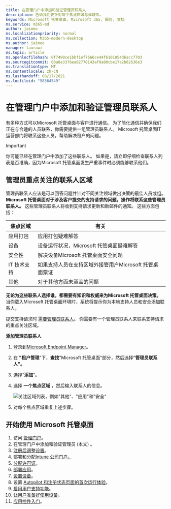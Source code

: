 ```yaml
---
title: 在管理门户中添加和验证管理员联系人
description: 告诉我们要针对每个焦点区域与谁联系。
keywords: Microsoft 托管桌面, Microsoft 365, 服务, 文档
ms.service: m365-md
author: jaimeo
ms.localizationpriority: normal
ms.collection: M365-modern-desktop
ms.author: jaimeo
manager: laurawi
ms.topic: article
ms.openlocfilehash: 0f7490ce1bbf1ef7666ce44f6101054d6acc7703
ms.sourcegitcommit: 00a8a3376ea02770143af9a80cbe17a2b62636e3
ms.translationtype: MT
ms.contentlocale: zh-CN
ms.lasthandoff: 08/17/2021
ms.locfileid: "58364549"
---
```

# <a name="add-and-verify-admin-contacts-in-the-admin-portal"></a>在管理门户中添加和验证管理员联系人

有多种方式可以Microsoft 托管桌面与客户进行通信。 为了简化通信并确保我们正在与合适的人员联系，你需要提供一组管理员联系人。 Microsoft 托管桌面IT 运营部门将联系这些人员，帮助解决租户的问题。

> [!IMPORTANT]
> 你可能已经在管理门户中添加了这些联系人。 如果是，请立即仔细检查联系人列表是否准确，因为Microsoft 托管桌面发生严重事件时必须能够联系他们。 

## <a name="admin-contact-areas-of-focus"></a>管理员重点关注的联系人区域

管理员联系人应该是可以回答问题并针对不同关注领域做出决策的最佳人员或组。 **Microsoft 托管桌面对于涉及客户提交的支持请求的问题，操作将联系这些管理员联系人。** 这些管理员联系人将收到支持请求更新和新邮件的通知。 这些方面包括：

焦点区域 | 有关
--- | ---
应用打包 | 应用打包疑难解答
设备 | 设备运行状况，Microsoft 托管桌面疑难解答
安全性 | 解决设备Microsoft 托管桌面安全问题
IT 技术支持 | 如果支持人员在支持区域外接管用户Microsoft 托管桌面票证 
其他 | 对于其他方面未涵盖的问题

**无论为这些联系人选择谁，都需要有知识和权威来为Microsoft 托管桌面决策。** 当你载入Microsoft 托管桌面环境时，系统将提示你为本地支持人员和安全添加联系人。 

提交支持请求时 [需要管理员联系人](../service-description/support.md)。 你需要有一个管理员联系人来联系支持请求的重点关注区域。

**添加管理员联系人**

1. 登录到[Microsoft Endpoint Manager](https://endpoint.microsoft.com)。

2. 在 **"租户管理**"下，**查找**"Microsoft 托管桌面"部分，然后选择"**管理员联系人"。**

3. 选择“**添加**”。

4. 选择 **一个焦点区域** ，然后输入联系人的信息。 

    ![关注区域列表，例如"其他"、"应用"和"安全"](../../media/areaoffocus.png)

5. 对每个焦点区域重复上述步骤。

## <a name="steps-to-get-started-with-microsoft-managed-desktop"></a>开始使用 Microsoft 托管桌面

1. 访问 [管理门户](access-admin-portal.md)。
1. 在管理门户中添加和验证管理员 (本文) 。
1. [注册后调整设置](conditional-access.md)。
1. 部署和分配[Intune 公司门户。](company-portal.md)
1. [分配许可证](assign-licenses.md)。
1. [部署应用](deploy-apps.md)。
1. [设置设备](set-up-devices.md)。
1. 设置 [Autopilot 和注册状态页面的首次运行体验](esp-first-run.md)。
1. [启用用户支持功能](enable-support.md)。
1. [让用户准备好使用设备](get-started-devices.md)。
1. [应用控件入门](get-started-app-control.md)。